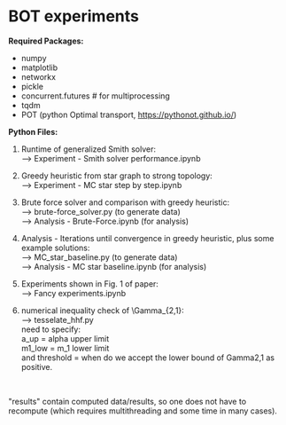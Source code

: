 # BOT experiments

<b> Required Packages: </b>
+ numpy
+ matplotlib
+ networkx
+ pickle
+ concurrent.futures  # for multiprocessing  
+ tqdm
+ POT (python Optimal transport, https://pythonot.github.io/)

<b> Python Files: </b>
1) Runtime of generalized Smith solver:<br>
--> Experiment - Smith solver performance.ipynb

2) Greedy heuristic from star graph to strong topology:<br>
--> Experiment - MC star step by step.ipynb

3) Brute force solver and comparison with greedy heuristic:<br>
--> brute-force_solver.py (to generate data)<br>
--> Analysis - Brute-Force.ipynb  (for analysis)

4) Analysis - Iterations until convergence in greedy heuristic, plus some example solutions:<br>
--> MC_star_baseline.py (to generate data) <br>
--> Analysis - MC star baseline.ipynb (for analysis)

5) Experiments shown in Fig. 1 of paper:<br>
--> Fancy experiments.ipynb

6) numerical inequality check of \Gamma_{2,1}:<br>
--> tesselate_hhf.py <br>
need to specify: <br>
a_up = alpha upper limit <br>
m1_low = m_1 lower limit <br>
and threshold = when do we accept the lower bound of Gamma2,1 as positive.

<br>

"results" contain computed data/results, so one does not have to recompute (which requires multithreading and some time in many cases).


